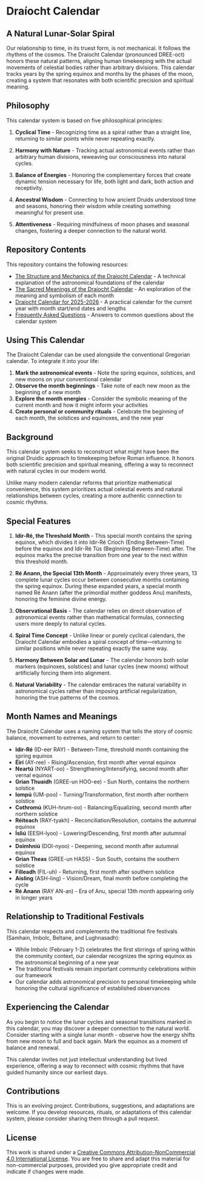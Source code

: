 # Draíocht Calendar

## A Natural Lunar-Solar Spiral

Our relationship to time, in its truest form, is not mechanical. It follows the rhythms of the cosmos. The Draíocht Calendar (pronounced DREE-oct) honors these natural patterns, aligning human timekeeping with the actual movements of celestial bodies rather than arbitrary divisions. This calendar tracks years by the spring equinox and months by the phases of the moon, creating a system that resonates with both scientific precision and spiritual meaning.

## Philosophy

This calendar system is based on five philosophical principles:

1. **Cyclical Time** - Recognizing time as a spiral rather than a straight line, returning to similar points while never repeating exactly.

2. **Harmony with Nature** - Tracking actual astronomical events rather than arbitrary human divisions, reweaving our consciousness into natural cycles.

3. **Balance of Energies** - Honoring the complementary forces that create dynamic tension necessary for life, both light and dark, both action and receptivity.

4. **Ancestral Wisdom** - Connecting to how ancient Druids understood time and seasons, honoring their wisdom while creating something meaningful for present use.

5. **Attentiveness** - Requiring mindfulness of moon phases and seasonal changes, fostering a deeper connection to the natural world.

## Repository Contents

This repository contains the following resources:

- [The Structure and Mechanics of the Draíocht Calendar](draiocht-calendar-mechanics.md) - A technical explanation of the astronomical foundations of the calendar
- [The Sacred Meanings of the Draíocht Calendar](draiocht-month-meanings.md) - An exploration of the meaning and symbolism of each month
- [Draíocht Calendar for 2025-2026](draiocht-calendar-2025-2026.md) - A practical calendar for the current year with month start/end dates and lengths
- [Frequently Asked Questions](draiocht-calendar-faq.md) - Answers to common questions about the calendar system

## Using This Calendar

The Draíocht Calendar can be used alongside the conventional Gregorian calendar. To integrate it into your life:

1. **Mark the astronomical events** - Note the spring equinox, solstices, and new moons on your conventional calendar
2. **Observe the month beginnings** - Take note of each new moon as the beginning of a new month
3. **Explore the month energies** - Consider the symbolic meaning of the current month and how it might inform your activities
4. **Create personal or community rituals** - Celebrate the beginning of each month, the solstices and equinoxes, and the new year

## Background

This calendar system seeks to reconstruct what might have been the original Druidic approach to timekeeping before Roman influence. It honors both scientific precision and spiritual meaning, offering a way to reconnect with natural cycles in our modern world.

Unlike many modern calendar reforms that prioritize mathematical convenience, this system prioritizes actual celestial events and natural relationships between cycles, creating a more authentic connection to cosmic rhythms.

## Special Features

1. **Idir-Ré, the Threshold Month** - This special month contains the spring equinox, which divides it into Idir-Ré Críoch (Ending Between-Time) before the equinox and Idir-Ré Tús (Beginning Between-Time) after. The equinox marks the precise transition from one year to the next within this threshold month.

2. **Ré Anann, the Special 13th Month** - Approximately every three years, 13 complete lunar cycles occur between consecutive months containing the spring equinox. During these expanded years, a special month named Ré Anann (after the primordial mother goddess Anu) manifests, honoring the feminine divine energy.

3. **Observational Basis** - The calendar relies on direct observation of astronomical events rather than mathematical formulas, connecting users more deeply to natural cycles.

4. **Spiral Time Concept** - Unlike linear or purely cyclical calendars, the Draíocht Calendar embodies a spiral concept of time—returning to similar positions while never repeating exactly the same way.

5. **Harmony Between Solar and Lunar** - The calendar honors both solar markers (equinoxes, solstices) and lunar cycles (new moons) without artificially forcing them into alignment.

6. **Natural Variability** - The calendar embraces the natural variability in astronomical cycles rather than imposing artificial regularization, honoring the true patterns of the cosmos.

## Month Names and Meanings

The Draíocht Calendar uses a naming system that tells the story of cosmic balance, movement to extremes, and return to center:

- **Idir-Ré** (ID-eer RAY) - Between-Time, threshold month containing the spring equinox
- **Éirí** (AY-ree) - Rising/Ascension, first month after vernal equinox
- **Neartú** (NYART-oo) - Strengthening/Intensifying, second month after vernal equinox
- **Grian Thuaidh** (GREE-un HOO-ee) - Sun North, contains the northern solstice
- **Iompú** (UM-poo) - Turning/Transformation, first month after northern solstice
- **Cothromú** (KUH-hrum-oo) - Balancing/Equalizing, second month after northern solstice
- **Réiteach** (RAY-tyakh) - Reconciliation/Resolution, contains the autumnal equinox
- **Ísliú** (EESH-lyoo) - Lowering/Descending, first month after autumnal equinox
- **Doimhniú** (DOI-nyoo) - Deepening, second month after autumnal equinox
- **Grian Theas** (GREE-un HASS) - Sun South, contains the southern solstice
- **Filleadh** (FIL-uh) - Returning, first month after southern solstice
- **Aisling** (ASH-ling) - Vision/Dream, final month before completing the cycle
- **Ré Anann** (RAY AN-an) - Era of Anu, special 13th month appearing only in longer years

## Relationship to Traditional Festivals

This calendar respects and complements the traditional fire festivals (Samhain, Imbolc, Beltane, and Lughnasadh):

* While Imbolc (February 1-2) celebrates the first stirrings of spring within the community context, our calendar recognizes the spring equinox as the astronomical beginning of a new year
* The traditional festivals remain important community celebrations within our framework
* Our calendar adds astronomical precision to personal timekeeping while honoring the cultural significance of established observances

## Experiencing the Calendar

As you begin to notice the lunar cycles and seasonal transitions marked in this calendar, you may discover a deeper connection to the natural world. Consider starting with a single lunar month - observe how the energy shifts from new moon to full and back again. Mark the equinox as a moment of balance and renewal.

This calendar invites not just intellectual understanding but lived experience, offering a way to reconnect with cosmic rhythms that have guided humanity since our earliest days.

## Contributions

This is an evolving project. Contributions, suggestions, and adaptations are welcome. If you develop resources, rituals, or adaptations of this calendar system, please consider sharing them through a pull request.

## License

This work is shared under a [Creative Commons Attribution-NonCommercial 4.0 International License](https://creativecommons.org/licenses/by-nc/4.0/). You are free to share and adapt this material for non-commercial purposes, provided you give appropriate credit and indicate if changes were made.